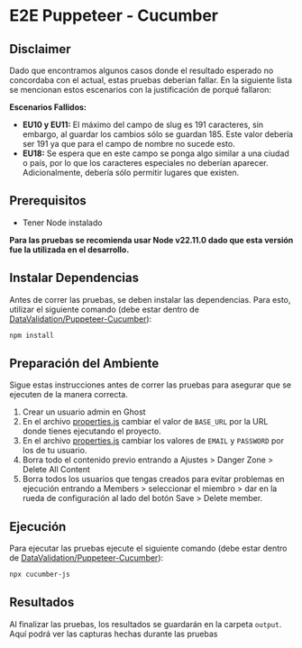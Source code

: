 # E2E Puppeteer - Cucumber
## Disclaimer
Dado que encontramos algunos casos donde el resultado esperado no concordaba con el actual, estas pruebas deberían fallar. En la siguiente lista se mencionan estos escenarios con la justificación de porqué fallaron:

**Escenarios Fallidos:**
- **EU10 y EU11:** El máximo del campo de slug es 191 caracteres, sin embargo, al guardar los cambios sólo se guardan 185. Este valor debería ser 191 ya que para el campo de nombre no sucede esto.
- **EU18:** Se espera que en este campo se ponga algo similar a una ciudad o país, por lo que los caracteres especiales no deberían aparecer. Adicionalmente, debería sólo permitir lugares que existen.

## Prerequisitos
- Tener Node instalado

**Para las pruebas se recomienda usar Node v22.11.0 dado que esta versión fue la utilizada en el desarrollo.**

## Instalar Dependencias
Antes de correr las pruebas, se deben instalar las dependencias. Para esto, utilizar el siguiente comando (debe estar dentro de [DataValidation/Puppeteer-Cucumber](https://github.com/DavidMS73/ghost-consolidated-MISW4103/tree/main/DataValidation/Puppeteer-Cucumber)):
```bash
npm install
```

## Preparación del Ambiente
Sigue estas instrucciones antes de correr las pruebas para asegurar que se ejecuten de la manera correcta.
1. Crear un usuario admin en Ghost
2. En el archivo [properties.js](./properties.js) cambiar el valor de `BASE_URL` por la URL donde tienes ejecutando el proyecto.
3. En el archivo [properties.js](./properties.js) cambiar los valores de `EMAIL` y `PASSWORD` por los de tu usuario.
4. Borra todo el contenido previo entrando a Ajustes > Danger Zone > Delete All Content
5. Borra todos los usuarios que tengas creados para evitar problemas en ejecución entrando a Members > seleccionar el miembro > dar en la rueda de configuración al lado del botón Save > Delete member.

## Ejecución
Para ejecutar las pruebas ejecute el siguiente comando (debe estar dentro de [DataValidation/Puppeteer-Cucumber](https://github.com/DavidMS73/ghost-consolidated-MISW4103/tree/main/DataValidation/Puppeteer-Cucumber)):
```bash
npx cucumber-js
```

## Resultados
Al finalizar las pruebas, los resultados se guardarán en la carpeta `output`. Aquí podrá ver las capturas hechas durante las pruebas
